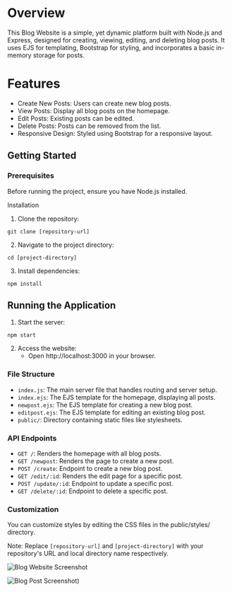 # Overview
This Blog Website is a simple, yet dynamic platform built with Node.js and Express, designed for creating, viewing, editing, and deleting blog posts. It uses EJS for templating, Bootstrap for styling, and incorporates a basic in-memory storage for posts.

# Features
- Create New Posts: Users can create new blog posts.
- View Posts: Display all blog posts on the homepage.
- Edit Posts: Existing posts can be edited.
- Delete Posts: Posts can be removed from the list.
- Responsive Design: Styled using Bootstrap for a responsive layout.
## Getting Started
### Prerequisites
Before running the project, ensure you have Node.js installed.

Installation
1. Clone the repository:

`git clone [repository-url]`

2. Navigate to the project directory:

`cd [project-directory]`

3. Install dependencies:

`npm install`

## Running the Application

1. Start the server:

`npm start`

2. Access the website:
    - Open http://localhost:3000 in your browser.

### File Structure
- `index.js`: The main server file that handles routing and server setup.
- `index.ejs`: The EJS template for the homepage, displaying all posts.
- `newpost.ejs`: The EJS template for creating a new blog post.
- `editpost.ejs`: The EJS template for editing an existing blog post.
- `public/`: Directory containing static files like stylesheets.
### API Endpoints
- `GET /`: Renders the homepage with all blog posts.
- `GET /newpost`: Renders the page to create a new post.
- `POST /create`: Endpoint to create a new blog post.
- `GET /edit/:id`: Renders the edit page for a specific post.
- `POST /update/:id`: Endpoint to update a specific post.
- `GET /delete/:id`: Endpoint to delete a specific post.

### Customization
You can customize styles by editing the CSS files in the public/styles/ directory.

Note: Replace `[repository-url]` and `[project-directory]` with your repository's URL and local directory name respectively.

![Blog Website Screenshot](https://i.imgur.com/MIi4BpQ.png)

![Blog Post Screenshot](https://i.imgur.com/4PcoQUe.png))
